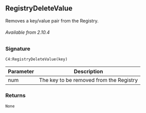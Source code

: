 ## RegistryDeleteValue

Removes a key/value pair from the Registry.


###### Available from 2.10.4


### Signature

`C4:RegistryDeleteValue(key)`


| Parameter | Description |
| --- | --- |
| num | The key to be removed from the Registry |




### Returns

`None`